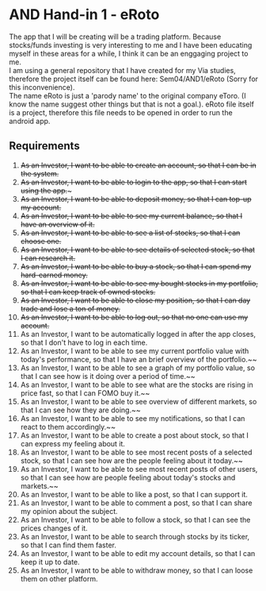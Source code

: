# AND Hand-in 1 - eRoto

The app that I will be creating will be a trading platform. Because stocks/funds investing is very interesting to me and I have been educating myself in these areas for a while, I think it can be an enggaging project to me.<br/>
I am using a general repository that I have created for my Via studies, therefore the project itself can be found here: Sem04/AND1/eRoto (Sorry for this inconvenience). <br/>
The name eRoto is just a 'parody name' to the original company eToro. (I know the name suggest other things but that is not a goal.).
eRoto file itself is a project, therefore this file needs to be opened in order to run the android app.

## Requirements
1. ~~As an Investor, I want to be able to create an account, so that I can be in the system.~~
2. ~~As an Investor, I want to be able to login to the app, so that I can start using the app.~~~
3. ~~As an Investor, I want to be able to deposit money, so that I can top-up my account.~~
4. ~~As an Investor, I want to be able to see my current balance, so that I have an overview of it.~~
5. ~~As an Investor, I want to be able to see a list of stocks, so that I can choose one.~~
6. ~~As an Investor, I want to be able to see details of selected stock, so that I can research it.~~
7. ~~As an Investor, I want to be able to buy a stock, so that I can spend my hard-earned money.~~
10. ~~As an Investor, I want to be able to see my bought stocks in my portfolio, so that I can keep track of owned stocks.~~
11. ~~As an Investor, I want to be able to close my position, so that I can day trade and lose a ton of money.~~
12. ~~As an Investor, I want to be able to log out, so that no one can use my account.~~
13. As an Investor, I want to be automatically logged in after the app closes, so that I don't have to log in each time.
14. As an Investor, I want to be able to see my current portfolio value with today's performance, so that I have an brief overview of the portfolio.~~
15. As an Investor, I want to be able to see a graph of my portfolio value, so that I can see how is it doing over a period of time.~~
16. As an Investor, I want to be able to see what are the stocks are rising in price fast, so that I can FOMO buy it.~~
17. As an Investor, I want to be able to see overview of different markets, so that I can see how they are doing.~~
18. As an Investor, I want to be able to see my notifications, so that I can react to them accordingly.~~
19. As an Investor, I want to be able to create a post about stock, so that I can express my feeling about it.
20. As an Investor, I want to be able to see most recent posts of a selected stock, so that I can see how are the people feeling about it today.~~
21. As an Investor, I want to be able to see most recent posts of other users, so that I can see how are people feeling about today's stocks and markets.~~
22. As an Investor, I want to be able to like a post, so that I can support it.
23. As an Investor, I want to be able to comment a post, so that I can share my opinion about the subject.
24. As an Investor, I want to be able to follow a stock, so that I can see the prices changes of it.
25. As an Investor, I want to be able to search through stocks by its ticker, so that I can find them faster.
26. As an Investor, I want to be able to edit my account details, so that I can keep it up to date.
27. As an Investor, I want to be able to withdraw money, so that I can loose them on other platform.